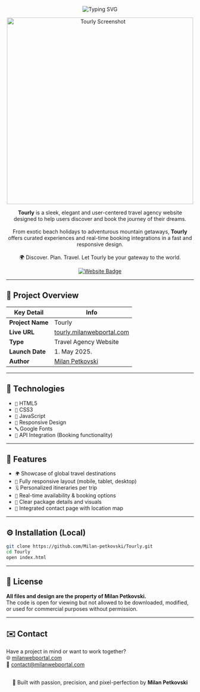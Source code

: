 <p align="center">
  <img src="https://readme-typing-svg.herokuapp.com?font=Fira+Code&size=34&duration=4000&pause=1000&color=3b79c9&center=true&vCenter=true&width=800&lines=Tourly+Travel+Agency;Explore+the+World;Your+Perfect+Travel+Partner" alt="Typing SVG" />
</p>

<div align="center">
  <img src="https://i.postimg.cc/CKZ0rcgT/tourly.jpg" width="500px" alt="Tourly Screenshot">
</div>  

<p align="center">
  <strong>Tourly</strong> is a sleek, elegant and user-centered travel agency website designed to help users discover and book the journey of their dreams.
  <br><br>
  From exotic beach holidays to adventurous mountain getaways, <strong>Tourly</strong> offers curated experiences and real-time booking integrations in a fast and responsive design.
  <br><br>
  🌍 Discover. Plan. Travel. Let Tourly be your gateway to the world.
</p>

<p align="center">
  <a href="https://tourly.milanwebportal.com">
    <img src="https://img.shields.io/badge/Visit-Website-3b79c9?style=for-the-badge&logo=google-chrome&logoColor=white" alt="Website Badge">
  </a>
</p>

<hr>

## 🧊 Project Overview

| Key Detail       | Info                                                 |
|------------------|------------------------------------------------------|
| **Project Name** | Tourly                                               |
| **Live URL**     | [tourly.milanwebportal.com](https://tourly.milanwebportal.com) |
| **Type**         | Travel Agency Website                                |
| **Launch Date**  | 1. May 2025.                                         |
| **Author**       | [Milan Petkovski](https://milanwebportal.com)        |

<hr>

## 🚀 Technologies

- `📄` HTML5  
- `🎨` CSS3  
- `🧠` JavaScript  
- `📱` Responsive Design  
- `🔤` Google Fonts  
- `🔗` API Integration (Booking functionality)

<hr>

## 🎯 Features

- `🌍` Showcase of global travel destinations  
- `📱` Fully responsive layout (mobile, tablet, desktop)  
- `🗓️` Personalized itineraries per trip  
- `🛫` Real-time availability & booking options  
- `📝` Clear package details and visuals  
- `📍` Integrated contact page with location map  

<hr>

## ⚙️ Installation (Local)

```bash
git clone https://github.com/Milan-petkovski/Tourly.git
cd Tourly
open index.html
```

<hr>

## 📄 License

**All files and design are the property of Milan Petkovski.**  
The code is open for viewing but not allowed to be downloaded, modified, or used for commercial purposes without permission.

<hr>

## ✉️ Contact

Have a project in mind or want to work together?  
🌐 [milanwebportal.com](https://milanwebportal.com)  
📧 [contact@milanwebportal.com](mailto:contact@milanwebportal.com)  
<br/>
<p align="center"> 🚀 Built with passion, precision, and pixel-perfection by <strong>Milan Petkovski</strong> </p>
